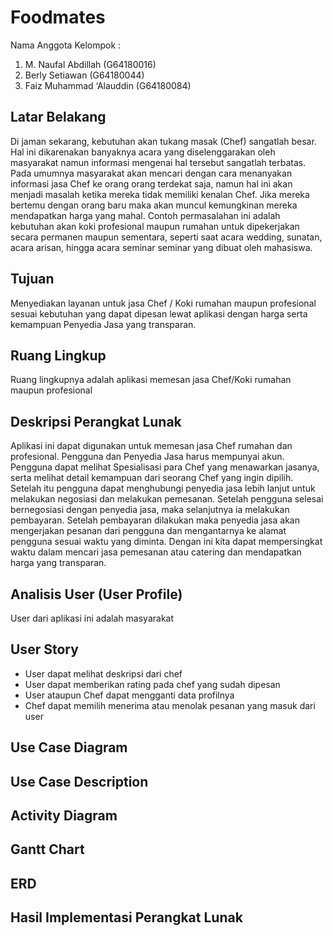 # Foodmates

Nama Anggota Kelompok :
1. M. Naufal Abdillah (G64180016)
2. Berly Setiawan (G64180044)
3. Faiz Muhammad ‘Alauddin (G64180084)

## Latar Belakang 
  Di jaman sekarang, kebutuhan akan tukang masak (Chef) sangatlah besar. Hal ini dikarenakan banyaknya acara yang diselenggarakan oleh masyarakat namun informasi mengenai hal tersebut sangatlah terbatas. Pada umumnya masyarakat akan mencari dengan cara menanyakan informasi jasa Chef ke orang orang terdekat saja, namun hal ini akan menjadi masalah ketika mereka tidak memiliki kenalan Chef. Jika mereka bertemu dengan orang baru maka akan muncul kemungkinan mereka mendapatkan harga yang mahal.
  Contoh permasalahan ini adalah kebutuhan akan koki profesional maupun rumahan untuk dipekerjakan secara permanen maupun sementara, seperti saat acara wedding, sunatan, acara arisan, hingga acara seminar seminar yang dibuat oleh mahasiswa.

## Tujuan
  Menyediakan layanan untuk jasa Chef / Koki rumahan maupun profesional sesuai kebutuhan yang dapat dipesan lewat aplikasi dengan harga serta kemampuan Penyedia Jasa yang transparan.

## Ruang Lingkup
Ruang lingkupnya adalah aplikasi memesan jasa Chef/Koki rumahan maupun profesional

## Deskripsi Perangkat Lunak
Aplikasi ini dapat digunakan untuk memesan jasa Chef rumahan dan profesional. Pengguna dan Penyedia Jasa harus mempunyai akun. Pengguna dapat melihat Spesialisasi para Chef yang menawarkan jasanya, serta melihat detail kemampuan dari seorang Chef yang ingin dipilih. Setelah itu pengguna dapat menghubungi penyedia jasa lebih lanjut untuk melakukan negosiasi dan melakukan pemesanan. 
  Setelah pengguna selesai bernegosiasi dengan penyedia jasa, maka selanjutnya ia melakukan pembayaran. Setelah pembayaran dilakukan maka penyedia jasa akan mengerjakan pesanan dari pengguna dan mengantarnya ke alamat pengguna sesuai waktu yang diminta. Dengan ini kita dapat mempersingkat waktu dalam mencari jasa pemesanan atau catering dan mendapatkan harga yang transparan.

## Analisis User (User Profile)
User dari aplikasi ini adalah masyarakat

## User Story
* User dapat melihat deskripsi dari chef
* User dapat memberikan rating pada chef yang sudah dipesan
* User ataupun Chef dapat mengganti data profilnya
* Chef dapat memilih menerima atau menolak pesanan yang masuk dari user

## Use Case Diagram


## Use Case Description


## Activity Diagram


## Gantt Chart


## ERD


## Hasil Implementasi Perangkat Lunak

